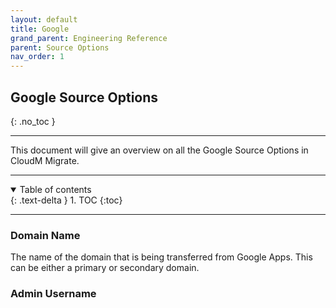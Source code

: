 ```yaml
---
layout: default
title: Google
grand_parent: Engineering Reference
parent: Source Options
nav_order: 1
---
```


## Google Source Options
{: .no_toc }

---
This document will give an overview on all the Google Source Options in CloudM Migrate. 

---
<a name="top"></a>
<details open markdown="block">
  <summary>
    Table of contents
  </summary>
  {: .text-delta }
1. TOC
{:toc}
</details>

---

### Domain Name <a name="off365plan"></a>

The name of the domain that is being transferred from Google Apps. This can be either a primary or secondary domain.

###  Admin Username

